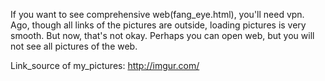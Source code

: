 If you want to see comprehensive web(fang_eye.html), you'll need vpn. Ago, though all links of the pictures are outside, 
loading pictures is very smooth. But now, that's not okay. Perhaps you can open web, but you will not see all pictures of the web.

Link_source of my_pictures: http://imgur.com/

